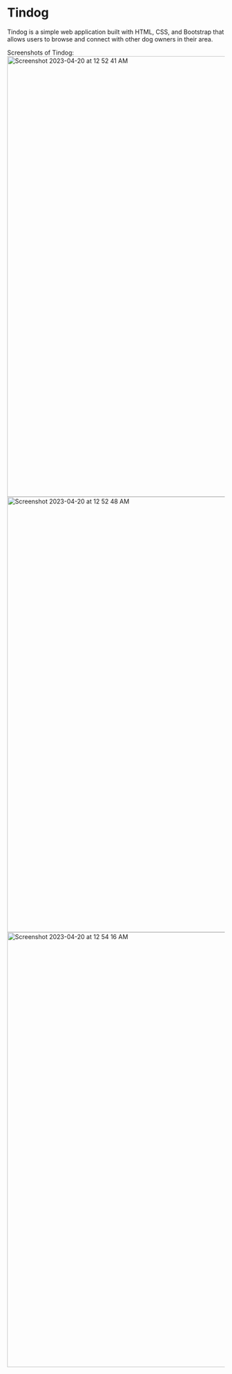 # Tindog
Tindog is a simple web application built with HTML, CSS, and Bootstrap that allows users to browse and connect with other dog owners in their area.

Screenshots of Tindog:
<br>
<img width="1021" alt="Screenshot 2023-04-20 at 12 52 41 AM" src="https://user-images.githubusercontent.com/84762358/233179781-a46b45e2-e9ba-44c4-86cb-6cbe32fd9a8c.png">
<img width="1009" alt="Screenshot 2023-04-20 at 12 52 48 AM" src="https://user-images.githubusercontent.com/84762358/233179834-77b2ec58-e51c-4edb-a933-e044fd59b93c.png">
<img width="1008" alt="Screenshot 2023-04-20 at 12 54 16 AM" src="https://user-images.githubusercontent.com/84762358/233179858-9fe88e59-8ba4-4cef-86d5-54593d375300.png">
